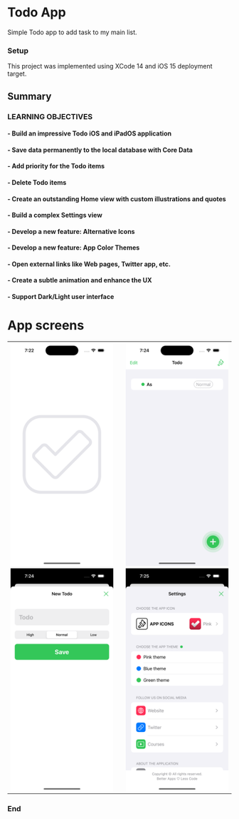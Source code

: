 # Todo App

Simple Todo app to add task to my main list.

### Setup
This project was implemented using XCode 14 and iOS 15 deployment target.

## Summary

### LEARNING OBJECTIVES
#### - Build an impressive Todo iOS and iPadOS application

#### - Save data permanently to the local database with Core Data

#### - Add priority for the Todo items

#### - Delete Todo items

#### - Create an outstanding Home view with custom illustrations and quotes

#### - Build a complex Settings view

#### - Develop a new feature: Alternative Icons

#### - Develop a new feature: App Color Themes

#### - Open external links like Web pages, Twitter app, etc.

#### - Create a subtle animation and enhance the UX

#### - Support Dark/Light user interface

# App screens

<table style="width:100%; border: 0px solid">
  <tr>
    <td><img src="Screenshots/1.png" alt="drawing" width="400" heigh="867" align="center"/></td>
    <td></td>
    <td><img src="Screenshots/2.png" alt="drawing" width="400" heigh="867" align="center"/></td>
  </tr>
  <tr>
    <td><img src="Screenshots/3.png" alt="drawing" width="400" heigh="867" align="center"/></td>
    <td></td>
    <td><img src="Screenshots/4.png" alt="drawing" width="400" heigh="867" align="center"/></td>
  </tr>
</table>

### End
